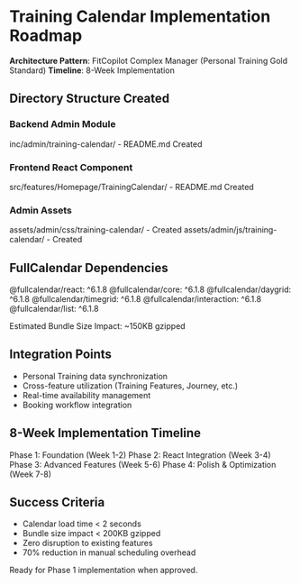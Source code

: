 # Training Calendar Implementation Roadmap

**Architecture Pattern**: FitCopilot Complex Manager (Personal Training Gold Standard)
**Timeline**: 8-Week Implementation

## Directory Structure Created

### Backend Admin Module
inc/admin/training-calendar/ - README.md Created

### Frontend React Component
src/features/Homepage/TrainingCalendar/ - README.md Created

### Admin Assets
assets/admin/css/training-calendar/ - Created
assets/admin/js/training-calendar/ - Created

## FullCalendar Dependencies
@fullcalendar/react: ^6.1.8
@fullcalendar/core: ^6.1.8
@fullcalendar/daygrid: ^6.1.8
@fullcalendar/timegrid: ^6.1.8
@fullcalendar/interaction: ^6.1.8
@fullcalendar/list: ^6.1.8

Estimated Bundle Size Impact: ~150KB gzipped

## Integration Points
- Personal Training data synchronization
- Cross-feature utilization (Training Features, Journey, etc.)
- Real-time availability management
- Booking workflow integration

## 8-Week Implementation Timeline
Phase 1: Foundation (Week 1-2)
Phase 2: React Integration (Week 3-4)
Phase 3: Advanced Features (Week 5-6)
Phase 4: Polish & Optimization (Week 7-8)

## Success Criteria
- Calendar load time < 2 seconds
- Bundle size impact < 200KB gzipped
- Zero disruption to existing features
- 70% reduction in manual scheduling overhead

Ready for Phase 1 implementation when approved.
